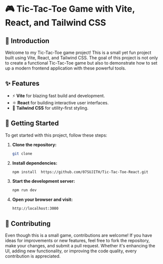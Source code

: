 # 🎮 Tic-Tac-Toe Game with Vite, React, and Tailwind CSS

## 🌟 Introduction

Welcome to my Tic-Tac-Toe game project! This is a small yet fun project built using Vite, React, and Tailwind CSS. The goal of this project is not only to create a functional Tic-Tac-Toe game but also to demonstrate how to set up a modern frontend application with these powerful tools.

## ✨ Features

-   ⚡ **Vite** for blazing fast build and development.
-   ⚛️ **React** for building interactive user interfaces.
-   🎨 **Tailwind CSS** for utility-first styling.

## 🚀 Getting Started

To get started with this project, follow these steps:

1. **Clone the repository:**

    ```bash
    git clone
    ```

2. **Install dependencies:**

    ```bash
    npm install  https://github.com/07SUJITH/Tic-Tac-Toe-React.git
    ```

3. **Start the development server:**

    ```bash
    npm run dev
    ```

4. **Open your browser and visit:**
    ```
    http://localhost:3000
    ```

## 🤝 Contributing

Even though this is a small game, contributions are welcome! If you have ideas for improvements or new features, feel free to fork the repository, make your changes, and submit a pull request. Whether it's enhancing the UI, adding new functionality, or improving the code quality, every contribution is appreciated.
